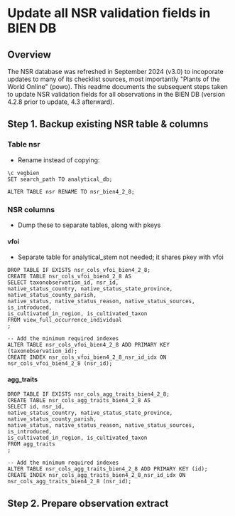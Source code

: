 # Update all NSR validation fields in BIEN DB

## Overview

The NSR database was refreshed in September 2024 (v3.0) to incoporate updates to many of its checklist sources, most importantly "Plants of the World Online" (powo). This readme documents the subsequent steps taken to update NSR validation fields for all observations in the BIEN DB (version 4.2.8 prior to update, 4.3 afterward).

## Step 1. Backup existing NSR table & columns

### Table nsr
* Rename instead of copying:

```
\c vegbien
SET search_path TO analytical_db;

ALTER TABLE nsr RENAME TO nsr_bien4_2_8;
```

### NSR columns

* Dump these to separate tables, along with pkeys


#### vfoi
* Separate table for analytical_stem not needed; it shares pkey with vfoi

```
DROP TABLE IF EXISTS nsr_cols_vfoi_bien4_2_8;
CREATE TABLE nsr_cols_vfoi_bien4_2_8 AS 
SELECT taxonobservation_id, nsr_id, 
native_status_country, native_status_state_province, native_status_county_parish,
native_status, native_status_reason, native_status_sources, is_introduced,
is_cultivated_in_region, is_cultivated_taxon
FROM view_full_occurrence_individual
;

-- Add the minimum required indexes
ALTER TABLE nsr_cols_vfoi_bien4_2_8 ADD PRIMARY KEY (taxonobservation_id);
CREATE INDEX nsr_cols_vfoi_bien4_2_8_nsr_id_idx ON nsr_cols_vfoi_bien4_2_8 (nsr_id);
```

#### agg_traits

```
DROP TABLE IF EXISTS nsr_cols_agg_traits_bien4_2_8;
CREATE TABLE nsr_cols_agg_traits_bien4_2_8 AS 
SELECT id, nsr_id, 
native_status_country, native_status_state_province, native_status_county_parish,
native_status, native_status_reason, native_status_sources, is_introduced,
is_cultivated_in_region, is_cultivated_taxon
FROM agg_traits
;

-- Add the minimum required indexes
ALTER TABLE nsr_cols_agg_traits_bien4_2_8 ADD PRIMARY KEY (id);
CREATE INDEX nsr_cols_agg_traits_bien4_2_8_nsr_id_idx ON nsr_cols_agg_traits_bien4_2_8 (nsr_id);
```

## Step 2. Prepare observation extract



